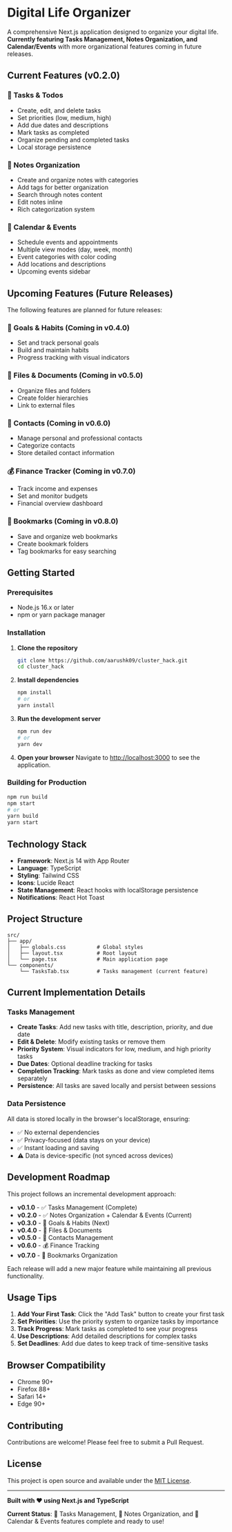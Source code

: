 # Digital Life Organizer

A comprehensive Next.js application designed to organize your digital life. **Currently featuring Tasks Management, Notes Organization, and Calendar/Events** with more organizational features coming in future releases.

## Current Features (v0.2.0)

### 🎯 Tasks & Todos
- Create, edit, and delete tasks
- Set priorities (low, medium, high)
- Add due dates and descriptions
- Mark tasks as completed
- Organize pending and completed tasks
- Local storage persistence

### 📝 Notes Organization
- Create and organize notes with categories
- Add tags for better organization
- Search through notes content
- Edit notes inline
- Rich categorization system

### 📅 Calendar & Events
- Schedule events and appointments
- Multiple view modes (day, week, month)
- Event categories with color coding
- Add locations and descriptions
- Upcoming events sidebar

## Upcoming Features (Future Releases)

The following features are planned for future releases:

### 🎯 Goals & Habits (Coming in v0.4.0)
- Set and track personal goals
- Build and maintain habits
- Progress tracking with visual indicators

### 📁 Files & Documents (Coming in v0.5.0)
- Organize files and folders
- Create folder hierarchies
- Link to external files

### 👥 Contacts (Coming in v0.6.0)
- Manage personal and professional contacts
- Categorize contacts
- Store detailed contact information

### 💰 Finance Tracker (Coming in v0.7.0)
- Track income and expenses
- Set and monitor budgets
- Financial overview dashboard

### 🔖 Bookmarks (Coming in v0.8.0)
- Save and organize web bookmarks
- Create bookmark folders
- Tag bookmarks for easy searching

## Getting Started

### Prerequisites
- Node.js 16.x or later
- npm or yarn package manager

### Installation

1. **Clone the repository**
   ```bash
   git clone https://github.com/aarushk09/cluster_hack.git
   cd cluster_hack
   ```

2. **Install dependencies**
   ```bash
   npm install
   # or
   yarn install
   ```

3. **Run the development server**
   ```bash
   npm run dev
   # or
   yarn dev
   ```

4. **Open your browser**
   Navigate to [http://localhost:3000](http://localhost:3000) to see the application.

### Building for Production

```bash
npm run build
npm start
# or
yarn build
yarn start
```

## Technology Stack

- **Framework**: Next.js 14 with App Router
- **Language**: TypeScript
- **Styling**: Tailwind CSS
- **Icons**: Lucide React
- **State Management**: React hooks with localStorage persistence
- **Notifications**: React Hot Toast

## Project Structure

```
src/
├── app/
│   ├── globals.css          # Global styles
│   ├── layout.tsx           # Root layout
│   └── page.tsx             # Main application page
└── components/
    └── TasksTab.tsx         # Tasks management (current feature)
```

## Current Implementation Details

### Tasks Management
- **Create Tasks**: Add new tasks with title, description, priority, and due date
- **Edit & Delete**: Modify existing tasks or remove them
- **Priority System**: Visual indicators for low, medium, and high priority tasks
- **Due Dates**: Optional deadline tracking for tasks
- **Completion Tracking**: Mark tasks as done and view completed items separately
- **Persistence**: All tasks are saved locally and persist between sessions

### Data Persistence

All data is stored locally in the browser's localStorage, ensuring:
- ✅ No external dependencies
- ✅ Privacy-focused (data stays on your device)
- ✅ Instant loading and saving
- ⚠️ Data is device-specific (not synced across devices)

## Development Roadmap

This project follows an incremental development approach:

- **v0.1.0** - ✅ Tasks Management (Complete)
- **v0.2.0** - ✅ Notes Organization + Calendar & Events (Current)
- **v0.3.0** - 🎯 Goals & Habits (Next)
- **v0.4.0** - 📁 Files & Documents
- **v0.5.0** - 👥 Contacts Management
- **v0.6.0** - 💰 Finance Tracking
- **v0.7.0** - 🔖 Bookmarks Organization

Each release will add a new major feature while maintaining all previous functionality.

## Usage Tips

1. **Add Your First Task**: Click the "Add Task" button to create your first task
2. **Set Priorities**: Use the priority system to organize tasks by importance
3. **Track Progress**: Mark tasks as completed to see your progress
4. **Use Descriptions**: Add detailed descriptions for complex tasks
5. **Set Deadlines**: Add due dates to keep track of time-sensitive tasks

## Browser Compatibility

- Chrome 90+
- Firefox 88+
- Safari 14+
- Edge 90+

## Contributing

Contributions are welcome! Please feel free to submit a Pull Request.

## License

This project is open source and available under the [MIT License](LICENSE).

---

**Built with ❤️ using Next.js and TypeScript**

**Current Status**: 🎯 Tasks Management, 📝 Notes Organization, and 📅 Calendar & Events features complete and ready to use!